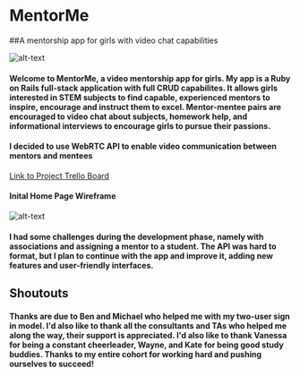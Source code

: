 # MentorMe


##A mentorship app for girls with video chat capabilities


![alt-text](https://github.com/cfcrawford/final-project/blob/master/final_app/app/assets/images/wireframe.pnghomepage.png "Home Page")


#### Welcome to MentorMe, a video mentorship app for girls. My app is a Ruby on Rails full-stack application with full CRUD capabilites. It allows girls interested in STEM subjects to find capable, experienced mentors to inspire, encourage and instruct them to excel. Mentor-mentee pairs are encouraged to video chat about subjects, homework help, and informational interviews to encourage girls to pursue their passions.


#### I decided to use WebRTC API to enable video communication between mentors and mentees


[Link to Project Trello Board](https://trello.com/b/8u01fzxr/final-project "Final Project Page")


#### Inital Home Page Wireframe


![alt-text](https://github.com/cfcrawford/final-project/blob/master/final_app/app/assets/images/wireframe.png "Wireframe")


#### I had some challenges during the development phase, namely with associations and assigning a mentor to a student. The API was hard to format, but I plan to continue with the app and improve it, adding new features and user-friendly interfaces.


## Shoutouts


#### Thanks are due to Ben and Michael who helped me with my two-user sign in model. I'd also like to thank all the consultants and TAs who helped me along the way, their support is appreciated. I'd also like to thank Vanessa for being a constant cheerleader, Wayne, and Kate for being good study buddies. Thanks to my entire cohort for working hard and pushing ourselves to succeed!



